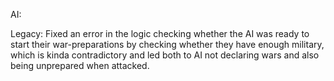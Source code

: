 AI:

Legacy:
Fixed an error in the logic checking whether the AI was ready to start their war-preparations by checking whether they have enough military, which is kinda contradictory and led both to AI not declaring wars and also being unprepared when attacked.